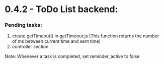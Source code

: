 # 0.4.2 - ToDo List backend:

### Pending tasks:
1. create getTimeout() in getTimeout.js (This function returns the number of ms between current time and sent time)
2. controller section

Note: Whenever a task is completed, set reminder_active to false